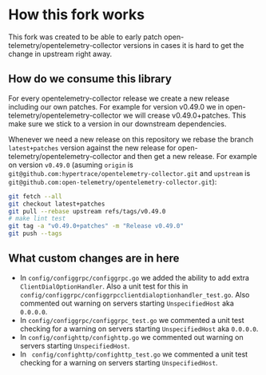 # How this fork works

This fork was created to be able to early patch open-telemetry/opentelemetry-collector versions in cases it is hard to get the change in upstream right away.

## How do we consume this library

For every opentelemetry-collector release we create a new release including our own patches. For example for version v0.49.0 we in open-telemetry/opentelemetry-collector we will crease v0.49.0+patches. This make sure we stick to a version in our downstream dependencies.

Whenever we need a new release on this repository we rebase the branch `latest+patches` version against the new release for open-telemetry/opentelemetry-collector and then get a new release. For example on version `v0.49.0` (asuming `origin` is `git@github.com:hypertrace/opentelemetry-collector.git` and `upstream` is `git@github.com:open-telemetry/opentelemetry-collector.git`):

```bash
git fetch --all
git checkout latest+patches
git pull --rebase upstream refs/tags/v0.49.0
# make lint test
git tag -a "v0.49.0+patches" -m "Release v0.49.0"
git push --tags
```

## What custom changes are in here
- In `config/configgrpc/configgrpc.go` we added the ability to add extra `ClientDialOptionHandler`. Also a unit test for this in `config/configgrpc/configgrpcclientdialoptionhandler_test.go`. Also commented out warning on servers starting `UnspecifiedHost` aka `0.0.0.0`.
- In `config/configgrpc/configgrpc_test.go` we commented a unit test checking for a warning on servers starting `UnspecifiedHost` aka `0.0.0.0`.
- In `config/confighttp/confighttp.go` we commented out warning on servers starting `UnspecifiedHost`.
- In ` config/confighttp/confighttp_test.go` we commented a unit test checking for a warning on servers starting `UnspecifiedHost`.
